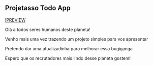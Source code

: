 ## Projetasso Todo App

[!PREVIEW]("print.png")

Olá a todos seres humanos deste planeta!

Venho mais uma vez trazendo um projeto simples para vos apresentar

Pretendo dar uma atualizadinha para melhorar essa bugiganga

Espero que os recrutadores mais lindo desse planeta gostem!
